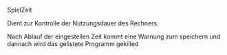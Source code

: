SpielZeit

Dient zur Kontrolle der Nutzungsdauer des Rechners.

Nach Ablauf der eingestellen Zeit kommt eine Warnung zum speichern und dannach wird das gelistete Programm gekilled